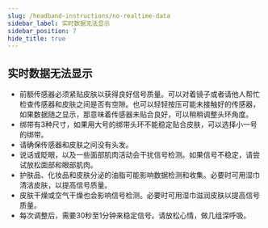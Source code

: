 ```yaml
---
slug: /headband-instructions/no-realtime-data
sidebar_label: 实时数据无法显示
sidebar_position: 7
hide_title: true
---
```


## 实时数据无法显示

- 前额传感器必须紧贴皮肤以获得良好信号质量。可以对着镜子或者请他人帮忙检查传感器和皮肤之间是否有空隙。也可以轻轻按压可能未接触好的传感器，如果数据随之显示，那意味着传感器未贴合良好，可以稍稍调整头环角度。
- 绑带有3种尺寸，如果用大号的绑带头环不能稳定贴合皮肤，可以选择小一号的绑带。
- 请确保传感器和皮肤之间没有头发。
- 说话或眨眼，以及一些面部肌肉活动会干扰信号检测。如果信号不稳定，请尝试放松面部和眼部肌肉。
- 护肤品、化妆品和皮肤分泌的油脂可能影响数据检测和收集。必要时可用湿巾清洁皮肤，以提高信号质量。
- 皮肤干燥或空气干燥也会影响信号检测。必要时可用湿巾滋润皮肤以提高信号质量。
- 每次调整后，需要30秒至1分钟来稳定信号。请放松心情，做几组深呼吸。